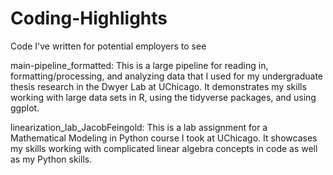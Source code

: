 # Coding-Highlights
Code I've written for potential employers to see


main-pipeline_formatted: This is a large pipeline for reading in, formatting/processing, and analyzing data that I used for my undergraduate thesis research in the Dwyer Lab at UChicago. It demonstrates my skills working with large data sets in R, using the tidyverse packages, and using ggplot.

linearization_lab_JacobFeingold: This is a lab assignment for a Mathematical Modeling in Python course I took at UChicago. It showcases my skills working with complicated linear algebra concepts in code as well as my Python skills.
